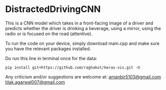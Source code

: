# DistractedDrivingCNN

 This is a CNN model which takes in a front-facing image of a driver and predicts whether the driver is drinking a beverage, using a mirror, using the radio or is focused on the road (attentive).


To run the code on your device, simply download main.cpp and make sure you have the relevant packages installed.

Do run this line in terminal once for the data:
```
pip install git+https://github.com/raghakot/keras-vis.git -U
```
Any criticism and/or suggestions are welcome at:
amanbir5103@gmail.com
tilak.agarwal007@gmail.com
